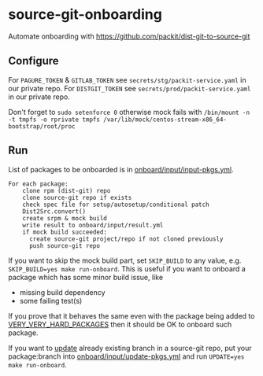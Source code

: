 # source-git-onboarding

Automate onboarding with https://github.com/packit/dist-git-to-source-git

## Configure

For `PAGURE_TOKEN` & `GITLAB_TOKEN` see `secrets/stg/packit-service.yaml` in our private repo.
For `DISTGIT_TOKEN` see `secrets/prod/packit-service.yaml` in our private repo.

Don't forget to `sudo setenforce 0` otherwise mock fails with
`/bin/mount -n -t tmpfs -o rprivate tmpfs /var/lib/mock/centos-stream-x86_64-bootstrap/root/proc`

## Run

List of packages to be onboarded is in [onboard/input/input-pkgs.yml](onboard/input/input-pkgs.yml).

```
For each package:
    clone rpm (dist-git) repo
    clone source-git repo if exists
    check spec file for setup/autosetup/conditional patch
    Dist2Src.convert()
    create srpm & mock build
    write result to onboard/input/result.yml
    if mock build succeeded:
      create source-git project/repo if not cloned previously
      push source-git repo
```

If you want to skip the mock build part, set `SKIP_BUILD` to any value, e.g.
`SKIP_BUILD=yes make run-onboard`.
This is useful if you want to onboard a package which has some minor build issue, like

- missing build dependency
- some failing test(s)

If you prove that it behaves the same even with the package being added to
[VERY_VERY_HARD_PACKAGES](https://github.com/packit/dist-git-to-source-git/blob/master/dist2src/constants.py#L12)
then it should be OK to onboard such package.

If you want to [update](https://github.com/packit/dist-git-to-source-git/pull/45)
already existing branch in a source-git repo, put your package:branch into
[onboard/input/update-pkgs.yml](onboard/input/update-pkgs.yml)
and run `UPDATE=yes make run-onboard`.
